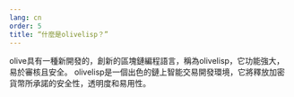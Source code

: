 ```yaml
---
lang: cn
order: 5
title: “什麼是olivelisp？”
---
```


olive具有一種新開發的，創新的區塊鏈編程語言，稱為olivelisp，它功能強大，易於審核且安全。 olivelisp是一個出色的鏈上智能交易開發環境，它將釋放加密貨幣所承諾的安全性，透明度和易用性。
